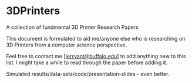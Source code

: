 # 3DPrinters
A collection of fundmental 3D Printer Research Papers

This document is formulated to aid me/anyone else who is researching on 3D Printers from a computer science perspective.

Feel free to contact me [jerryant@buffalo.edu] to add anything new to this list. I might take a while to read through the paper before adding it. 

Simulated results/data-sets/code/presentation-slides - even better.
